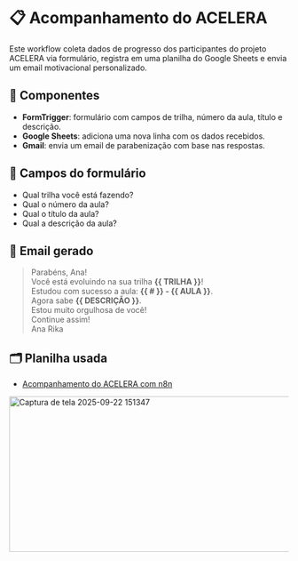 # 📋 Acompanhamento do ACELERA

Este workflow coleta dados de progresso dos participantes do projeto ACELERA via formulário, registra em uma planilha do Google Sheets e envia um email motivacional personalizado.

## 🔗 Componentes

- **FormTrigger**: formulário com campos de trilha, número da aula, título e descrição.
- **Google Sheets**: adiciona uma nova linha com os dados recebidos.
- **Gmail**: envia um email de parabenização com base nas respostas.

## 📝 Campos do formulário

- Qual trilha você está fazendo?
- Qual o número da aula?
- Qual o título da aula?
- Qual a descrição da aula?

## 📧 Email gerado

> Parabéns, Ana!  
> Você está evoluindo na sua trilha **{{ TRILHA }}**!  
> Estudou com sucesso a aula: **{{ # }} - {{ AULA }}**.  
> Agora sabe **{{ DESCRIÇÃO }}**.  
> Estou muito orgulhosa de você!  
> Continue assim!  
> Ana Rika

## 🗂️ Planilha usada

- [Acompanhamento do ACELERA com n8n](https://docs.google.com/spreadsheets/d/1HynDYuiTLfifw-U2Ujsm6FEC9BX0SvlVEfi2wcFCNXw/edit?usp=drivesdk)


<img width="1331" height="280" alt="Captura de tela 2025-09-22 151347" src="https://github.com/user-attachments/assets/9791deca-738c-4640-81ec-e60ee110ba8a" />
